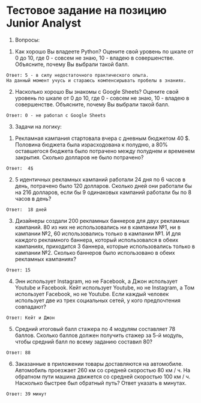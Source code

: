 # Тестовое задание на позицию Junior Analyst  
 
  1. Вопросы:

  1) Как хорошо Вы владеете Python? Оцените свой уровень по шкале от 0 до 10,
  где 0 - совсем не знаю, 10 - владею в совершенстве.
  Объясните, почему Вы выбрали такой балл.

    Ответ: 5 - в силу недостаточного практического опыта. 
    На данный момент учусь и стараюсь компенсирывать пробелы в знаниях. 
  
  2) Насколько хорошо Вы знакомы с Google Sheets? Оцените свой уровень по
  шкале от 0 до 10, где 0 - совсем не знаю, 10 - владею в совершенстве.
  Объясните, почему Вы выбрали такой балл.

    Ответ: 0 - не работал с Google Sheets
  
  3. Задачи на логику:

  1) Рекламная кампания стартовала вчера с дневным бюджетом 40 $. Половина
  бюджета была израсходована к полудню, а 80% оставшегося бюджета было
  потрачено между полуднем и временем закрытия. Сколько долларов не было
  потрачено?

    Ответ:  4$

  2) 5 идентичных рекламных кампаний работали 24 дня по 6 часов в день,
  потрачено было 120 долларов. Сколько дней они работали бы на 216 долларов,
  если бы 9 одинаковых кампаний работали бы по 8 часов в день?

    Ответ:  18 дней 

  3) Дизайнеры создали 200 рекламных баннеров для двух рекламных кампаний. 80
  из них не использовались ни в кампании №1, ни в кампании №2, 60
  использовались только в кампании №1. И для каждого рекламного баннера,
  который использовался в обеих кампаниях, приходится 3 баннера, которые
  использовались только в кампании №2. Сколько баннеров было использовано в
  обеих рекламных кампаниях?

    Ответ: 15
        
  4) Энн использует Instagram, но не Facebook, а Джон использует Youtube и
  Facebook. Кейт использует Youtube, но не Instagram, а Том использует Facebook,
  но не Youtube. Если каждый человек использует две из трех социальных сетей,
  у кого предпочтения совпадают?

    Ответ: Кейт и Джон
    
  5) Средний итоговый балл стажера по 4 модулям составляет 78 баллов. Сколько
  баллов должен получить стажер за 5-й модуль, чтобы средний балл по всему
  заданию составил 80?

    Ответ: 88
    
  6) Заказанные в приложении товары доставляются на автомобиле. Автомобиль
  проезжает 260 км со средней скоростью 80 км / ч. На обратном пути машина
  движется со средней скоростью 100 км / ч. Насколько быстрее был обратный
  путь? Ответ указать в минутах.

    Ответ: 39 минут

